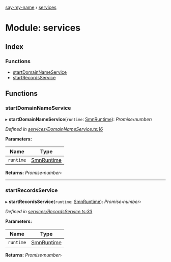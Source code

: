 [say-my-name](../README.md) › [services](services.md)

# Module: services

## Index

### Functions

* [startDomainNameService](services.md#startdomainnameservice)
* [startRecordsService](services.md#startrecordsservice)

## Functions

###  startDomainNameService

▸ **startDomainNameService**(`runtime`: [SmnRuntime](runtime.md#smnruntime)): *Promise‹number›*

*Defined in [services/DomainNameService.ts:16](https://github.com/matthewjosephtaylor/say-my-name/blob/3dc1c34/src/js/services/DomainNameService.ts#L16)*

**Parameters:**

Name | Type |
------ | ------ |
`runtime` | [SmnRuntime](runtime.md#smnruntime) |

**Returns:** *Promise‹number›*

___

###  startRecordsService

▸ **startRecordsService**(`runtime`: [SmnRuntime](runtime.md#smnruntime)): *Promise‹number›*

*Defined in [services/RecordsService.ts:33](https://github.com/matthewjosephtaylor/say-my-name/blob/3dc1c34/src/js/services/RecordsService.ts#L33)*

**Parameters:**

Name | Type |
------ | ------ |
`runtime` | [SmnRuntime](runtime.md#smnruntime) |

**Returns:** *Promise‹number›*
